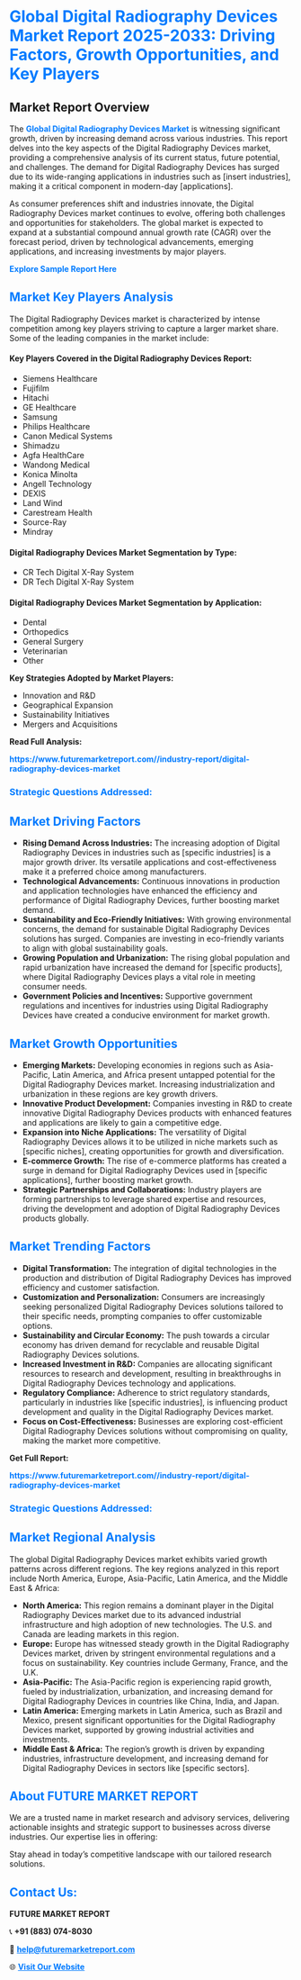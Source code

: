 <h1 style="color: #007BFF;">Global Digital Radiography Devices Market Report 2025-2033: Driving Factors, Growth Opportunities, and Key Players</h1>

<section id="overview">
<h2>Market Report Overview</h2>
<p>The <a href="https://www.futuremarketreport.com//industry-report/digital-radiography-devices-market" style="color: #007BFF; text-decoration: none;"><strong>Global Digital Radiography Devices Market</strong></a> is witnessing significant growth, driven by increasing demand across various industries. This report delves into the key aspects of the Digital Radiography Devices market, providing a comprehensive analysis of its current status, future potential, and challenges. The demand for Digital Radiography Devices has surged due to its wide-ranging applications in industries such as [insert industries], making it a critical component in modern-day [applications].</p>
<p>As consumer preferences shift and industries innovate, the Digital Radiography Devices market continues to evolve, offering both challenges and opportunities for stakeholders. The global market is expected to expand at a substantial compound annual growth rate (CAGR) over the forecast period, driven by technological advancements, emerging applications, and increasing investments by major players.</p>
</section>

<section id="overview">
<p><a href="https://www.futuremarketreport.com//request-sample/reportId=77440" style="color: #007BFF; text-decoration: none;"><strong>Explore Sample Report Here</strong></a></p>
</section>

<section id="key-players">
<h2 style="color: #007BFF;">Market Key Players Analysis</h2>
<p>The Digital Radiography Devices market is characterized by intense competition among key players striving to capture a larger market share. Some of the leading companies in the market include:</p>
<h4>Key Players Covered in the Digital Radiography Devices Report:</h4>
<ul><li>Siemens Healthcare</li><li>Fujifilm</li><li>Hitachi</li><li>GE Healthcare</li><li>Samsung</li><li>Philips Healthcare</li><li>Canon Medical Systems</li><li>Shimadzu</li><li>Agfa HealthCare</li><li>Wandong Medical</li><li>Konica Minolta</li><li>Angell Technology</li><li>DEXIS</li><li>Land Wind</li><li>Carestream Health</li><li>Source-Ray</li><li>Mindray</li></ul>
<h4>Digital Radiography Devices Market Segmentation by Type:</h4>
<ul><li>CR Tech Digital X-Ray System</li><li>DR Tech Digital X-Ray System</li></ul>

<h4>Digital Radiography Devices Market Segmentation by Application:</h4>
<ul><li>Dental</li><li>Orthopedics</li><li>General Surgery</li><li>Veterinarian</li><li>Other</li></ul>
<p><strong>Key Strategies Adopted by Market Players:</strong></p>
<ul>
<li>Innovation and R&D</li>
<li>Geographical Expansion</li>
<li>Sustainability Initiatives</li>
<li>Mergers and Acquisitions</li>
</ul>
</section>

<section>
<p><strong>Read Full Analysis: </strong></p><a href="https://www.futuremarketreport.com//industry-report/digital-radiography-devices-market" style="color: #007BFF; text-decoration: none;"><strong>https://www.futuremarketreport.com//industry-report/digital-radiography-devices-market</strong></a>
<h3 style="color: #007BFF;">Strategic Questions Addressed:</h3>
</section>

<section id="driving-factors">
<h2 style="color: #007BFF;">Market Driving Factors</h2>
<ul>
<li><strong>Rising Demand Across Industries:</strong> The increasing adoption of Digital Radiography Devices in industries such as [specific industries] is a major growth driver. Its versatile applications and cost-effectiveness make it a preferred choice among manufacturers.</li>
<li><strong>Technological Advancements:</strong> Continuous innovations in production and application technologies have enhanced the efficiency and performance of Digital Radiography Devices, further boosting market demand.</li>
<li><strong>Sustainability and Eco-Friendly Initiatives:</strong> With growing environmental concerns, the demand for sustainable Digital Radiography Devices solutions has surged. Companies are investing in eco-friendly variants to align with global sustainability goals.</li>
<li><strong>Growing Population and Urbanization:</strong> The rising global population and rapid urbanization have increased the demand for [specific products], where Digital Radiography Devices plays a vital role in meeting consumer needs.</li>
<li><strong>Government Policies and Incentives:</strong> Supportive government regulations and incentives for industries using Digital Radiography Devices have created a conducive environment for market growth.</li>
</ul>
</section>

<section id="growth-opportunities">
<h2 style="color: #007BFF;">Market Growth Opportunities</h2>
<ul>
<li><strong>Emerging Markets:</strong> Developing economies in regions such as Asia-Pacific, Latin America, and Africa present untapped potential for the Digital Radiography Devices market. Increasing industrialization and urbanization in these regions are key growth drivers.</li>
<li><strong>Innovative Product Development:</strong> Companies investing in R&D to create innovative Digital Radiography Devices products with enhanced features and applications are likely to gain a competitive edge.</li>
<li><strong>Expansion into Niche Applications:</strong> The versatility of Digital Radiography Devices allows it to be utilized in niche markets such as [specific niches], creating opportunities for growth and diversification.</li>
<li><strong>E-commerce Growth:</strong> The rise of e-commerce platforms has created a surge in demand for Digital Radiography Devices used in [specific applications], further boosting market growth.</li>
<li><strong>Strategic Partnerships and Collaborations:</strong> Industry players are forming partnerships to leverage shared expertise and resources, driving the development and adoption of Digital Radiography Devices products globally.</li>
</ul>
</section>

<section id="trending-factors">
<h2 style="color: #007BFF;">Market Trending Factors</h2>
<ul>
<li><strong>Digital Transformation:</strong> The integration of digital technologies in the production and distribution of Digital Radiography Devices has improved efficiency and customer satisfaction.</li>
<li><strong>Customization and Personalization:</strong> Consumers are increasingly seeking personalized Digital Radiography Devices solutions tailored to their specific needs, prompting companies to offer customizable options.</li>
<li><strong>Sustainability and Circular Economy:</strong> The push towards a circular economy has driven demand for recyclable and reusable Digital Radiography Devices solutions.</li>
<li><strong>Increased Investment in R&D:</strong> Companies are allocating significant resources to research and development, resulting in breakthroughs in Digital Radiography Devices technology and applications.</li>
<li><strong>Regulatory Compliance:</strong> Adherence to strict regulatory standards, particularly in industries like [specific industries], is influencing product development and quality in the Digital Radiography Devices market.</li>
<li><strong>Focus on Cost-Effectiveness:</strong> Businesses are exploring cost-efficient Digital Radiography Devices solutions without compromising on quality, making the market more competitive.</li>
</ul>
</section>

<section>
<p><strong>Get Full Report: </strong></p><a href="https://www.futuremarketreport.com//industry-report/digital-radiography-devices-market" style="color: #007BFF; text-decoration: none;"><strong>https://www.futuremarketreport.com//industry-report/digital-radiography-devices-market</strong></a>
<h3 style="color: #007BFF;">Strategic Questions Addressed:</h3>
</section>


<section id="regional-analysis">
<h2 style="color: #007BFF;">Market Regional Analysis</h2>
<p>The global Digital Radiography Devices market exhibits varied growth patterns across different regions. The key regions analyzed in this report include North America, Europe, Asia-Pacific, Latin America, and the Middle East & Africa:</p>
<ul>
<li><strong>North America:</strong> This region remains a dominant player in the Digital Radiography Devices market due to its advanced industrial infrastructure and high adoption of new technologies. The U.S. and Canada are leading markets in this region.</li>
<li><strong>Europe:</strong> Europe has witnessed steady growth in the Digital Radiography Devices market, driven by stringent environmental regulations and a focus on sustainability. Key countries include Germany, France, and the U.K.</li>
<li><strong>Asia-Pacific:</strong> The Asia-Pacific region is experiencing rapid growth, fueled by industrialization, urbanization, and increasing demand for Digital Radiography Devices in countries like China, India, and Japan.</li>
<li><strong>Latin America:</strong> Emerging markets in Latin America, such as Brazil and Mexico, present significant opportunities for the Digital Radiography Devices market, supported by growing industrial activities and investments.</li>
<li><strong>Middle East & Africa:</strong> The region’s growth is driven by expanding industries, infrastructure development, and increasing demand for Digital Radiography Devices in sectors like [specific sectors].</li>
</ul>
</section>

<footer>
<h2 style="color: #007BFF;">About FUTURE MARKET REPORT</h2>
<p>We are a trusted name in market research and advisory services, delivering actionable insights and strategic support to businesses across diverse industries. Our expertise lies in offering:</p>

<p>Stay ahead in today’s competitive landscape with our tailored research solutions.</p>

<h2 style="color: #007BFF;">Contact Us:</h2>
<p><strong>FUTURE MARKET REPORT</strong></p>
<p>📞 <strong>+91 (883) 074-8030</strong></p>
<p>📧 <strong><a href="mailto:help@futuremarketreport.com" style="color: #007BFF;">help@futuremarketreport.com</a></strong></p>
<p>🌐 <strong><a href="https://www.futuremarketreport.com/" style="color: #007BFF;">Visit Our Website</a></strong></p>
</footer>